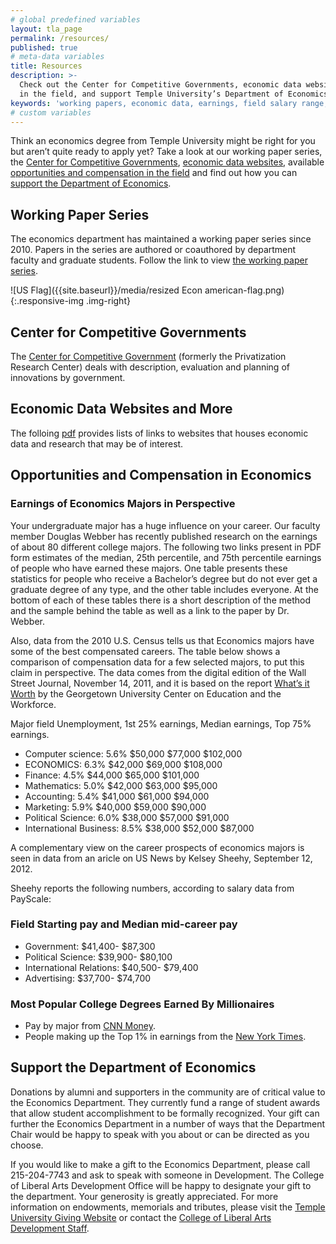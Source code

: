 ```yaml
---
# global predefined variables
layout: tla_page
permalink: /resources/
published: true
# meta-data variables
title: Resources
description: >-
  Check out the Center for Competitive Governments, economic data websites, available opportunities and compensation
  in the field, and support Temple University’s Department of Economics in the College of Liberal Arts.
keywords: 'working papers, economic data, earnings, field salary range, support'
# custom variables
---
```

Think an economics degree from Temple University might be right for you but aren’t quite ready to apply yet? Take a look at our working paper series, the [Center for Competitive Governments](#center-for-competitive-governments), [economic data websites](#econoimic-data-websites-and-more), available [opportunities and compensation in the field](#field-tarting-pay-and-median-mid-career-pay) and find out how you can [support the Department of Economics](#support-the-department-of-economics).

## Working Paper Series
The economics department has maintained a working paper series since 2010. Papers in the series are authored or coauthored by department faculty and graduate students. Follow the link to view [the working paper series](https://econpapers.repec.org/paper/temwpaper/). 

![US Flag]({{site.baseurl}}/media/resized Econ american-flag.png){:.responsive-img .img-right}
## Center for Competitive Governments
The [Center for Competitive Government](http://www.fox.temple.edu/cms_research/institutes-and-centers/center-for-competitive-government-2/) (formerly the Privatization Research Center) deals with description, evaluation and planning of innovations by government.

## Economic Data Websites and More
The folloing [pdf](https://liberalarts.temple.edu/sites/liberalarts/files/Economics%20Resources_%20Student%20Links.pdf) provides lists of links to websites that houses economic data and research that may be of interest.

## Opportunities and Compensation in Economics

### Earnings of Economics Majors in Perspective
Your undergraduate major has a huge influence on your career. Our faculty member Douglas Webber has recently published research on the earnings of about 80 different college majors. The following two links present in PDF form estimates of the median, 25th percentile, and 75th percentile earnings of people who have earned these majors. One table presents these statistics for people who receive a Bachelor’s degree but do not ever get a graduate degree of any type, and the other table includes everyone. At the bottom of each of these tables there is a short description of the method and the sample behind the table as well as a link to the paper by Dr. Webber.

Also, data from the 2010 U.S. Census tells us that Economics majors have some of the best compensated careers. The table below shows a comparison of compensation data for a few selected majors, to put this claim in perspective. The data comes from the digital edition of the Wall Street Journal, November 14, 2011, and it is based on the report [What’s it Worth](http://cew.georgetown.edu/whatsitworth) by the Georgetown University Center on Education and the Workforce.

Major field Unemployment, 1st 25% earnings, Median earnings, Top 75% earnings.

- Computer science: 5.6%	$50,000	$77,000	$102,000
- ECONOMICS: 6.3%	$42,000	$69,000	$108,000
- Finance:	4.5%	$44,000	$65,000	$101,000
- Mathematics:	5.0%	$42,000	$63,000	$95,000
- Accounting:	5.4%	$41,000	$61,000	$94,000
- Marketing:	5.9%	$40,000	$59,000	$90,000
- Political Science:	6.0%	$38,000	$57,000	$91,000
- International Business:	8.5%	$38,000	$52,000	$87,000

A complementary view on the career prospects of economics majors is seen in data from an aricle on US News by Kelsey Sheehy, September 12, 2012.

Sheehy reports the following numbers, according to salary data from PayScale:

### Field Starting pay and Median mid-career pay
- Government: $41,400- $87,300
- Political Science: $39,900- $80,100
- International Relations: $40,500- $79,400
- Advertising:  $37,700- $74,700

### Most Popular College Degrees Earned By Millionaires
- Pay by major from [CNN Money](http://money.cnn.com/2006/02/13/pf/college/starting_salaries/index.htm).
- People making up the Top 1% in earnings from the [New York Times](http://economix.blogs.nytimes.com/2012/01/18/what-the-top-1-of-earners-majored-in/).

## Support the Department of Economics
Donations by alumni and supporters in the community are of critical value to the Economics Department. They currently fund a range of student awards that allow student accomplishment to be formally recognized. Your gift can further the Economics Department in a number of ways that the Department Chair would be happy to speak with you about or can be directed as you choose.

If you would like to make a gift to the Economics Department, please call 215-204-7743 and ask to speak with someone in Development. The College of Liberal Arts Development Office will be happy to designate your gift to the department. Your generosity is greatly appreciated. For more information on endowments, memorials and tributes, please visit the [Temple University Giving Website](http://giving.temple.edu/) or contact the [College of Liberal Arts Development Staff](https://liberalarts.temple.edu/our-alumni/giving).
